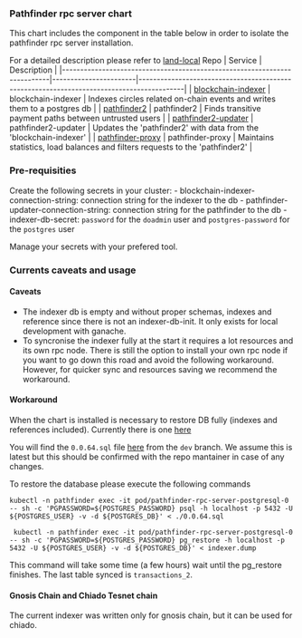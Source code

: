### Pathfinder rpc server chart

This chart includes the component in the table below in order to  isolate the pathfinder rpc server installation.

For a detailed description please refer to [land-local](https://github.com/CirclesUBI/land-local)
 Repo                                                                     | Service               | Description                                                                              |
|--------------------------------------------------------------------------|-----------------------|------------------------------------------------------------------------------------------|
| [blockchain-indexer](https://github.com/CirclesUBI/blockchain-indexer)   | blockchain-indexer    | Indexes circles related on-chain events and writes them to a postgres db                 |
| [pathfinder2](https://github.com/CirclesUBI/pathfinder2)                 | pathfinder2           | Finds transitive payment paths between untrusted users                                   |
| [pathfinder2-updater](https://github.com/CirclesUBI/pathfinder2-updater) | pathfinder2-updater   | Updates the 'pathfinder2' with data from the 'blockchain-indexer'                        |
| [pathfinder-proxy](https://github.com/CirclesUBI/pathfinder-proxy)       | pathfinder-proxy      | Maintains statistics, load balances and filters requests to the 'pathfinder2'            |


### Pre-requisities

Create the following secrets in your cluster:
    - blockchain-indexer-connection-string: connection string for the indexer to the db
    - pathfinder-updater-connection-string: connection string for the pathfinder to the db
    - indexer-db-secret: `password` for the `doadmin` user and `postgres-password`  for the `postgres` user

Manage your secrets with your prefered tool.

### Currents caveats and usage

#### Caveats
- The indexer db is empty and without proper schemas, indexes and reference since there is not an indexer-db-init. It only exists for local development with ganache.
- To syncronise the indexer fully at the start it requires a lot resources and its own rpc node. There is still the option to install your own rpc node if you want to go down this road and avoid the following workaround. However, for quicker sync and  resources saving  we recommend the workaround.

#### Workaround

When the chart is installed is necessary to restore DB fully (indexes and references included). Currently there is one [here](https://rpc.helsinki.circlesubi.id/pathfinder-db/bak_indexer_db_20230529.dump)

You will find the `0.0.64.sql` file [here](https://github.com/CirclesUBI/blockchain-indexer/blob/dev/CirclesLand.BlockchainIndexer/DbMigrations/0.0.64.sql) from the `dev` branch. We assume this is latest but this should be confirmed with the repo mantainer in case of any changes.

To restore the database please execute the following commands
```
kubectl -n pathfinder exec -it pod/pathfinder-rpc-server-postgresql-0 -- sh -c 'PGPASSWORD=${POSTGRES_PASSWORD} psql -h localhost -p 5432 -U ${POSTGRES_USER} -v -d ${POSTGRES_DB}' < ./0.0.64.sql
```

```
 kubectl -n pathfinder exec -it pod/pathfinder-rpc-server-postgresql-0 -- sh -c 'PGPASSWORD=${POSTGRES_PASSWORD} pg_restore -h localhost -p 5432 -U ${POSTGRES_USER} -v -d ${POSTGRES_DB}' < indexer.dump
```

This command will take some time  (a few hours) wait until the pg_restore finishes. The last table synced is `transactions_2`.



 #### Gnosis Chain and Chiado Tesnet chain

 The current indexer was written only for gnosis chain, but it can be used for chiado.
